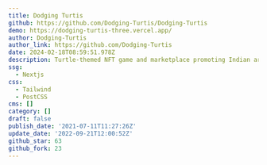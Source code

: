 ```yaml
---
title: Dodging Turtis
github: https://github.com/Dodging-Turtis/Dodging-Turtis
demo: https://dodging-turtis-three.vercel.app/
author: Dodging-Turtis
author_link: https://github.com/Dodging-Turtis
date: 2024-02-18T08:59:51.978Z
description: Turtle-themed NFT game and marketplace promoting Indian art.
ssg:
  - Nextjs
css:
  - Tailwind
  - PostCSS
cms: []
category: []
draft: false
publish_date: '2021-07-11T11:27:26Z'
update_date: '2022-09-21T12:00:52Z'
github_star: 63
github_fork: 23
---
```

